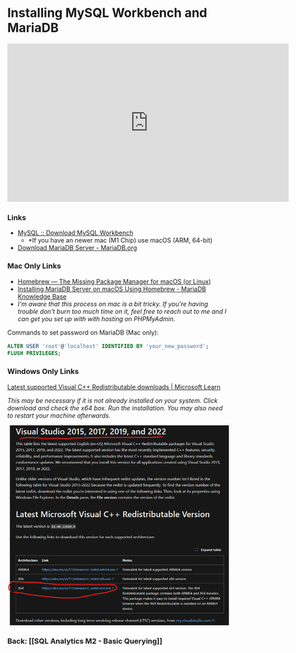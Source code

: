 # Installing MySQL Workbench and MariaDB

<iframe src="https://share.descript.com/embed/MMUOjJ2Ggjt" width="640" height="360" frameborder="0" allowfullscreen></iframe>

### Links
- [MySQL :: Download MySQL Workbench](https://dev.mysql.com/downloads/workbench/)
	- *If you have an newer mac (M1 Chip) use macOS (ARM, 64-bit)
- [Download MariaDB Server - MariaDB.org](https://mariadb.org/download/?t=mariadb&p=mariadb&r=11.4.2&os=windows&cpu=x86_64&pkg=msi&mirror=xtom_fre)

### Mac Only Links
- [Homebrew — The Missing Package Manager for macOS (or Linux)](https://brew.sh/)
- [Installing MariaDB Server on macOS Using Homebrew - MariaDB Knowledge Base](https://mariadb.com/kb/en/installing-mariadb-on-macos-using-homebrew/)
- *I'm aware that this process on mac is a bit tricky. If you're having trouble don't burn too much time on it, feel free to reach out to me and I can get you set up with with hosting on PHPMyAdmin.*

Commands to set password on MariaDB (Mac only):
```sql
ALTER USER 'root'@'localhost' IDENTIFIED BY 'your_new_password';
FLUSH PRIVILEGES;
```

### Windows Only Links
[Latest supported Visual C++ Redistributable downloads | Microsoft Learn](https://learn.microsoft.com/en-us/cpp/windows/latest-supported-vc-redist?view=msvc-170)

*This may be necessary if it is not already installed on your system. Click download and check the x64 box. Run the installation. You may also need to restart your machine afterwards.*

<img src="https://raw.githubusercontent.com/kellerflint/Class-Intro-SQL/hugo/content/SQL-Files/Images/VS2015-2022-Redistrib.png">

### Back: [[SQL Analytics M2 - Basic Querying]]